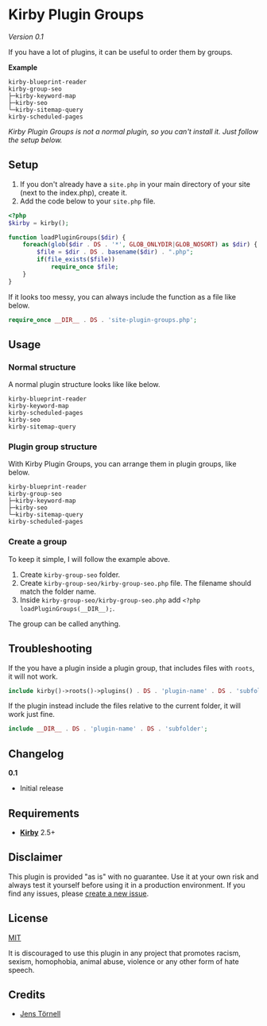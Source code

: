 # Kirby Plugin Groups

*Version 0.1*

If you have  a lot of plugins, it can be useful to order them by groups.

**Example**

```text
kirby-blueprint-reader
kirby-group-seo
├─kirby-keyword-map
├─kirby-seo
└─kirby-sitemap-query
kirby-scheduled-pages
```

*Kirby Plugin Groups is not a normal plugin, so you can't install it. Just follow the setup below.*

## Setup

1. If you don't already have a `site.php` in your main directory of your site (next to the index.php), create it.
1. Add the code below to your `site.php` file.

```php
<?php
$kirby = kirby();

function loadPluginGroups($dir) {
    foreach(glob($dir . DS . '*', GLOB_ONLYDIR|GLOB_NOSORT) as $dir) {
        $file = $dir . DS . basename($dir) . ".php";
        if(file_exists($file))
            require_once $file;
    }
}
```

If it looks too messy, you can always include the function as a file like below.

```php
require_once __DIR__ . DS . 'site-plugin-groups.php';
```

## Usage

### Normal structure

A normal plugin structure looks like like below.

```text
kirby-blueprint-reader
kirby-keyword-map
kirby-scheduled-pages
kirby-seo
kirby-sitemap-query
```

### Plugin group structure

With Kirby Plugin Groups, you can arrange them in plugin groups, like below.

```text
kirby-blueprint-reader
kirby-group-seo
├─kirby-keyword-map
├─kirby-seo
└─kirby-sitemap-query
kirby-scheduled-pages
```

### Create a group

To keep it simple, I will follow the example above.

1. Create `kirby-group-seo` folder.
1. Create `kirby-group-seo/kirby-group-seo.php` file. The filename should match the folder name.
1. Inside `kirby-group-seo/kirby-group-seo.php` add `<?php loadPluginGroups(__DIR__);`.

The group can be called anything.

## Troubleshooting

If the you have a plugin inside a plugin group, that includes files with `roots`, it will not work.

```php
include kirby()->roots()->plugins() . DS . 'plugin-name' . DS . 'subfolder';
```

If the plugin instead include the files relative to the current folder, it will work just fine.

```php
include __DIR__ . DS . 'plugin-name' . DS . 'subfolder';
```

## Changelog

**0.1**

- Initial release

## Requirements

- [**Kirby**](https://getkirby.com/) 2.5+

## Disclaimer

This plugin is provided "as is" with no guarantee. Use it at your own risk and always test it yourself before using it in a production environment. If you find any issues, please [create a new issue](https://github.com/username/plugin-name/issues/new).

## License

[MIT](https://opensource.org/licenses/MIT)

It is discouraged to use this plugin in any project that promotes racism, sexism, homophobia, animal abuse, violence or any other form of hate speech.

## Credits

- [Jens Törnell](https://github.com/jenstornell)